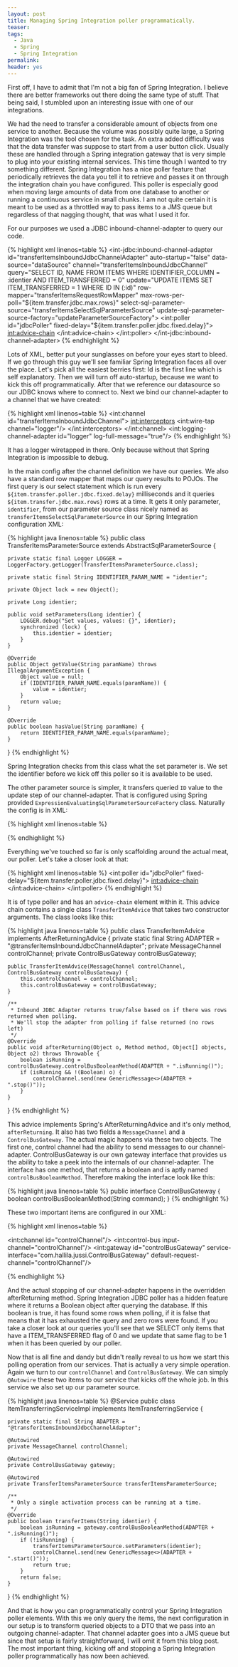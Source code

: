 ```yaml
---
layout: post
title: Managing Spring Integration poller programmatically.
teaser:
tags:
  - Java
  - Spring
  - Spring Integration
permalink:
header: yes
---
```


First off, I have to admit that I'm not a big fan of Spring Integration. I believe there are better frameworks out there doing the same type of stuff. That being said, I stumbled upon an interesting issue with one of our integrations.

We had the need to transfer a considerable amount of objects from one service to another. Because the volume was possibly quite large, a Spring Integration was the tool chosen for the task. An extra added difficulty was that the data transfer was suppose to start from a user button click. Usually these are handled through a Spring integration gateway that is very simple to plug into your existing internal services. This time though I wanted to try something different. Spring Integration has a nice poller feature that periodically retrieves the data you tell it to retrieve and passes it on through the integration chain you have configured. This poller is especially good when moving large amounts of data from one database to another or running a continuous service in small chunks. I am not quite certain it is meant to be used as a throttled way to pass items to a JMS queue but regardless of that nagging thought, that was what I used it for.

For our purposes we used a JDBC inbound-channel-adapter to query our code.

{% highlight xml linenos=table %}
<int-jdbc:inbound-channel-adapter
        id="transferItemsInboundJdbcChannelAdapter"
        auto-startup="false"
        data-source="dataSource"
        channel="transferItemsInboundJdbcChannel"
        query="SELECT ID, NAME FROM ITEMS WHERE IDENTIFIER_COLUMN = :identier AND ITEM_TRANSFERRED = 0"
        update="UPDATE ITEMS SET ITEM_TRANSFERRED = 1 WHERE ID IN (:id)"
        row-mapper="transferItemsRequestRowMapper"
        max-rows-per-poll="${item.transfer.jdbc.max.rows}"
        select-sql-parameter-source="transferItemsSelectSqlParameterSource"
        update-sql-parameter-source-factory="updateParameterSourceFactory">
    <int:poller id="jdbcPoller" fixed-delay="${item.transfer.poller.jdbc.fixed.delay}">
        <int:advice-chain>
            <bean class="com.hallila.jussi.TransferItemAdvice">
                <constructor-arg ref="controlChannel"/>
                <constructor-arg ref="controlBusGateway"/>
            </bean>
        </int:advice-chain>
    </int:poller>
</int-jdbc:inbound-channel-adapter>
{% endhighlight %}

Lots of XML, better put your sunglasses on before your eyes start to bleed.
If we go through this guy we'll see familiar Spring Integration faces all over the place. Let's pick all the easiest berries first:
Id is the first line which is self explanatory.
Then we will turn off auto-startup, because we want to kick this off programmatically.
After that we reference our datasource so our JDBC knows where to connect to.
Next we bind our channel-adapter to a channel that we have created:

{% highlight xml linenos=table %}
<int:channel id="transferItemsInboundJdbcChannel">
    <int:interceptors>
        <int:wire-tap channel="logger"/>
    </int:interceptors>
</int:channel>
<int:logging-channel-adapter id="logger" log-full-message="true"/>
{% endhighlight %}

It has a logger wiretapped in there. Only because without that Spring Integration is impossible to debug.

In the main config after the channel definition we have our queries. We also have a standard row mapper that maps our query results to POJOs. The first query is our select statement which is run every `${item.transfer.poller.jdbc.fixed.delay}` milliseconds and it queries `${item.transfer.jdbc.max.rows}` rows at a time. It gets it only parameter, `identifier`, from our parameter source class nicely named as `transferItemsSelectSqlParameterSource` in our Spring Integration configuration XML:

{% highlight java linenos=table %}
public class TransferItemsParameterSource extends AbstractSqlParameterSource {

    private static final Logger LOGGER = LoggerFactory.getLogger(TransferItemsParameterSource.class);

    private static final String IDENTIFIER_PARAM_NAME = "identier";

    private Object lock = new Object();

    private Long identier;

    public void setParameters(Long identier) {
        LOGGER.debug("Set values, values: {}", identier);
        synchronized (lock) {
            this.identier = identier;
        }
    }

    @Override
    public Object getValue(String paramName) throws IllegalArgumentException {
        Object value = null;
        if (IDENTIFIER_PARAM_NAME.equals(paramName)) {
            value = identier;
        }
        return value;
    }

    @Override
    public boolean hasValue(String paramName) {
        return IDENTIFIER_PARAM_NAME.equals(paramName);
    }
}
{% endhighlight %}

Spring Integration checks from this class what the set parameter is. We set the identifier before we kick off this poller so it is available to be used.

The other parameter source is simpler, it transfers queried `ID` value to the update step of our channel-adapter. That is configured using Spring provided `ExpressionEvaluatingSqlParameterSourceFactory` class. Naturally the config is in XML:

{% highlight xml linenos=table %}
<!-- Parameter source for update query. Take value from select query and maps it to a param -->
<bean id="updateParameterSourceFactory"
      class="org.springframework.integration.jdbc.ExpressionEvaluatingSqlParameterSourceFactory">
    <property name="parameterExpressions">
        <map>
            <entry key="id" value="#this['id']"/>
        </map>
    </property>
</bean>
{% endhighlight %}

Everything we've touched so far is only scaffolding around the actual meat, our poller. Let's take a closer look at that:

{% highlight xml linenos=table %}
<int:poller id="jdbcPoller" fixed-delay="${item.transfer.poller.jdbc.fixed.delay}">
    <int:advice-chain>
        <bean class="com.hallila.jussi.TransferItemAdvice">
            <constructor-arg ref="controlChannel"/>
            <constructor-arg ref="controlBusGateway"/>
        </bean>
    </int:advice-chain>
</int:poller>
{% endhighlight %}

It is of type poller and has an `advice-chain` element within it. This advice chain contains a single class `TransferItemAdvice` that takes two constructor arguments. The class looks like this:

{% highlight java linenos=table %}
public class TransferItemAdvice implements AfterReturningAdvice {
    private static final String ADAPTER = "@transferItemsInboundJdbcChannelAdapter";
    private MessageChannel controlChannel;
    private ControlBusGateway controlBusGateway;

    public TransferItemAdvice(MessageChannel controlChannel, ControlBusGateway controlBusGateway) {
        this.controlChannel = controlChannel;
        this.controlBusGateway = controlBusGateway;
    }

    /**
     * Inbound JDBC Adapter returns true/false based on if there was rows returned when polling.
     * We'll stop the adapter from polling if false returned (no rows left)
     */
    @Override
    public void afterReturning(Object o, Method method, Object[] objects, Object o2) throws Throwable {
        boolean isRunning = controlBusGateway.controlBusBooleanMethod(ADAPTER + ".isRunning()");
        if (isRunning && !(Boolean) o) {
            controlChannel.send(new GenericMessage<>(ADAPTER + ".stop()"));
        }
    }
}
{% endhighlight %}

This advice implements Spring's AfterReturningAdvice and it's only method, `afterReturning`. It also has two fields a `MessageChannel` and a `ControlBusGateway`. The actual magic happens via these two objects. The first one, control channel had the ability to send messages to our channel-adapter. ControlBusGateway is our own gateway interface that provides us the ability to take a peek into the internals of our channel-adapter. The interface has one method, that returns a boolean and is aptly named `controlBusBooleanMethod`. Therefore making the interface look like this:

{% highlight java linenos=table %}
public interface ControlBusGateway {
    boolean controlBusBooleanMethod(String command);
}
{% endhighlight %}


These two important items are configured in our XML:

{% highlight xml linenos=table %}
<!-- Channel and gateway to programmatically be able to control channel adapter -->
<int:channel id="controlChannel"/>
<int:control-bus input-channel="controlChannel"/>
<int:gateway id="controlBusGateway" service-interface="com.hallila.jussi.ControlBusGateway" default-request-channel="controlChannel"/>

{% endhighlight %}

And the actual stopping of our channel-adapter happens in the overridden afterReturning method. Spring Integration JDBC poller has a hidden feature where it returns a Boolean object after querying the database. If this boolean is true, it has found some rows when polling, if it is false that means that it has exhausted the query and zero rows were found. If you take a closer look at our queries you'll see that we SELECT only items that have a ITEM_TRANSFERRED flag of 0 and we update that same flag to be 1 when it has been queried by our poller.


Now that is all fine and dandy but didn't really reveal to us how we start this polling operation from our services. That is actually a very simple operation. Again we turn to our `controlChannel` and `ControlBusGateway`. We can simply `@Autowire` these two items to our service that kicks off the whole job. In this service we also set up our parameter source.

{% highlight java linenos=table %}
@Service
public class ItemTransferringServiceImpl implements ItemTransferringService {

    private static final String ADAPTER = "@transferItemsInboundJdbcChannelAdapter";

    @Autowired
    private MessageChannel controlChannel;

    @Autowired
    private ControlBusGateway gateway;

    @Autowired
    private TransferItemsParameterSource transferItemsParameterSource;

    /**
     * Only a single activation process can be running at a time.
     */
    @Override
    public boolean transferItems(String identier) {
        boolean isRunning = gateway.controlBusBooleanMethod(ADAPTER + ".isRunning()");
        if (!isRunning) {
            transferItemsParameterSource.setParameters(identier);
            controlChannel.send(new GenericMessage<>(ADAPTER + ".start()"));
            return true;
        }
        return false;
    }
}
{% endhighlight %}



And that is how you can programmatically control your Spring Integration poller elements. With this we only query the items, the next configuration in our setup is to transform queried objects to a DTO that we pass into an outgoing channel-adapter. That channel adapter goes into a JMS queue but since that setup is fairly straightforward, I will omit it from this blog post. The most important thing, kicking off and stopping a Spring Integration poller programmatically has now been achieved.
